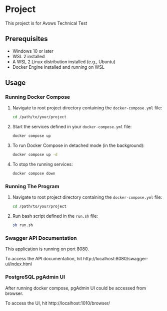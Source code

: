 # Project

This project is for Avows Technical Test

## Prerequisites

- Windows 10 or later
- WSL 2 installed
- A WSL 2 Linux distribution installed (e.g., Ubuntu)
- Docker Engine installed and running on WSL

## Usage

### Running Docker Compose

1. Navigate to root project directory containing the `docker-compose.yml` file:

    ```bash
    cd /path/to/your/project
    ```

2. Start the services defined in your `docker-compose.yml` file:

    ```bash
    docker compose up
    ```

3. To run Docker Compose in detached mode (in the background):

    ```bash
    docker compose up -d
    ```

4. To stop the running services:

    ```bash
    docker compose down
    ```

### Running The Program

1. Navigate to root project directory containing the `docker-compose.yml` file:

    ```bash
    cd /path/to/your/project
    ```

2. Run bash script defined in the `run.sh` file:

    ```bash
    sh run.sh
    ```

### Swagger API Documentation

This application is running on port 8080.

To access the API documentation, hit http://localhost:8080/swagger-ui/index.html

### PostgreSQL pgAdmin UI

After running docker compose, pgAdmin UI could be accessed from browser.

To access the UI, hit http://localhost:1010/browser/